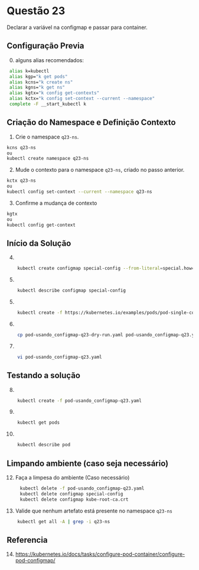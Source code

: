 # Questão 23

Declarar a variável na configmap e passar para container.

## Configuração Previa
0. alguns alias recomendados:
```bash
 alias k=kubectl
 alias kgp="k get pods"
 alias kcns="k create ns"
 alias kgns="k get ns"
 alias kgtx="k config get-contexts"
 alias kctx="k config set-context --current --namespace"
 complete -F __start_kubectl k
```

## Criação do Namespace e Definição Contexto 
1. Crie o namespace `q23-ns`.
```bash
kcns q23-ns
ou
kubectl create namespace q23-ns
```
2. Mude o contexto para o namespace `q23-ns`, criado no passo anterior.
```bash
kctx q23-ns
ou
kubectl config set-context --current --namespace q23-ns
```
3. Confirme a mudança de contexto
```bash
kgtx
ou
kubectl config get-context
```

## Início da Solução
4. 
```bash
    kubectl create configmap special-config --from-literal=special.how=very
```
5. 
```bash
    kubectl describe configmap special-config
```
5. 
```bash
    kubectl create -f https://kubernetes.io/examples/pods/pod-single-configmap-env-variable.yaml --dry-run=client -o yaml > pod-usando_configmap-q23-dry-run.yaml
```
6. 
```bash
    cp pod-usando_configmap-q23-dry-run.yaml pod-usando_configmap-q23.yaml
```
7. 
```bash
    vi pod-usando_configmap-q23.yaml
```

## Testando a solução
8. 
```bash
    kubectl create -f pod-usando_configmap-q23.yaml
```
9. 
```bash
    kubectl get pods
```
10. 
```bash
    kubectl describe pod
```

## Limpando ambiente (caso seja necessário)
12. Faça a limpesa do ambiente (Caso necessário)
```bash
     kubectl delete -f pod-usando_configmap-q23.yaml
     kubectl delete configmap special-config
     kubectl delete configmap kube-root-ca.crt
```
13. Valide que nenhum artefato está presente no namespace `q23-ns`
```bash
    kubectl get all -A | grep -i q23-ns
```

## Referencia

14. https://kubernetes.io/docs/tasks/configure-pod-container/configure-pod-configmap/